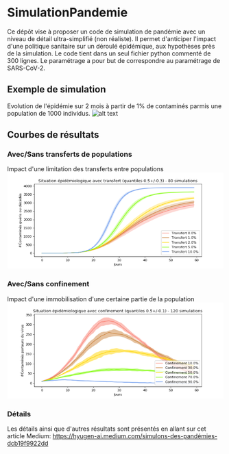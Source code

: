 # SimulationPandemie
Ce dépôt vise à proposer un code de simulation de pandémie avec un niveau de détail ultra-simplifié (non réaliste).
Il permet d'anticiper l'impact d'une politique sanitaire sur un déroulé épidémique, aux hypothèses près de la simulation.
Le code tient dans un seul fichier python commenté de 300 lignes.
Le paramétrage a pour but de correspondre au paramétrage de SARS-CoV-2.

## Exemple de simulation
Evolution de l'épidémie sur 2 mois à partir de 1% de contaminés parmis une population de 1000 individus.
![alt text](https://github.com/Whiax/SimulationPandemie/blob/main/final.gif "-")

## Courbes de résultats
### Avec/Sans transferts de populations
Impact d'une limitation des transferts entre populations
![alt text](https://github.com/Whiax/SimulationPandemie/blob/main/transfert.png "-")

### Avec/Sans confinement
Impact d'une immobilisation d'une certaine partie de la population
![alt text](https://github.com/Whiax/SimulationPandemie/blob/main/confined.png "-")


### Détails
Les détails ainsi que d'autres résultats sont présentés en allant sur cet article Medium: https://hyugen-ai.medium.com/simulons-des-pandémies-dcb19f9922dd



